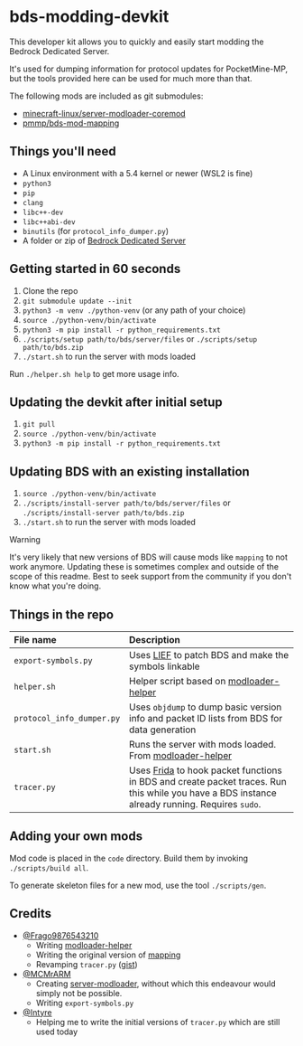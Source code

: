# bds-modding-devkit
This developer kit allows you to quickly and easily start modding the Bedrock Dedicated Server.

It's used for dumping information for protocol updates for PocketMine-MP, but the tools provided here can be used for much more than that.

The following mods are included as git submodules:
- [minecraft-linux/server-modloader-coremod](https://github.com/minecraft-linux/server-modloader-coremod)
- [pmmp/bds-mod-mapping](https://github.com/pmmp/bds-mod-mapping)

## Things you'll need
- A Linux environment with a 5.4 kernel or newer (WSL2 is fine)
- `python3`
- `pip`
- `clang`
- `libc++-dev`
- `libc++abi-dev`
- `binutils` (for `protocol_info_dumper.py`)
- A folder or zip of [Bedrock Dedicated Server](https://minecraft.net/download/server/bedrock)

## Getting started in 60 seconds
1. Clone the repo
2. `git submodule update --init`
3. `python3 -m venv ./python-venv` (or any path of your choice)
4. `source ./python-venv/bin/activate`
5. `python3 -m pip install -r python_requirements.txt`
6. `./scripts/setup path/to/bds/server/files` or `./scripts/setup path/to/bds.zip`
7. `./start.sh` to run the server with mods loaded

Run `./helper.sh help` to get more usage info.

## Updating the devkit after initial setup
1. `git pull`
2. `source ./python-venv/bin/activate`
3. `python3 -m pip install -r python_requirements.txt`

## Updating BDS with an existing installation
1. `source ./python-venv/bin/activate`
2. `./scripts/install-server path/to/bds/server/files` or `./scripts/install-server path/to/bds.zip`
3. `./start.sh` to run the server with mods loaded

> [!WARNING]
> It's very likely that new versions of BDS will cause mods like `mapping` to not work anymore.
> Updating these is sometimes complex and outside of the scope of this readme. Best to seek
> support from the community if you don't know what you're doing.

## Things in the repo
| File name | Description |
|:----------|:------------|
| `export-symbols.py` | Uses [LIEF](https://github.com/lief-project/LIEF) to patch BDS and make the symbols linkable |
| `helper.sh` | Helper script based on [modloader-helper](https://github.com/Frago9876543210/modloader-helper) |
| `protocol_info_dumper.py` | Uses `objdump` to dump basic version info and packet ID lists from BDS for data generation |
| `start.sh` | Runs the server with mods loaded. From [modloader-helper](https://github.com/Frago9876543210/modloader-helper) |
| `tracer.py` | Uses [Frida](https://frida.re) to hook packet functions in BDS and create packet traces. Run this while you have a BDS instance already running. Requires `sudo`. |

## Adding your own mods
Mod code is placed in the `code` directory. Build them by invoking `./scripts/build all`.

To generate skeleton files for a new mod, use the tool `./scripts/gen`.

## Credits
- [@Frago9876543210](https://github.com/Frago9876543210)
  - Writing [modloader-helper](https://github.com/Frago9876543210/modloader-helper)
  - Writing the original version of [mapping](https://github.com/pmmp/mapping)
  - Revamping `tracer.py` ([gist](https://gist.github.com/Frago9876543210/2e5de55f1bb7e42594b73f5665391bf4#file-tracer-py))
- [@MCMrARM](https://github.com/MCMrARM)
  - Creating [server-modloader](https://github.com/minecraft-linux/server-modloader), without which this endeavour would simply not be possible.
  - Writing `export-symbols.py`
- [@Intyre](https://github.com/Intyre)
  - Helping me to write the initial versions of `tracer.py` which are still used today
